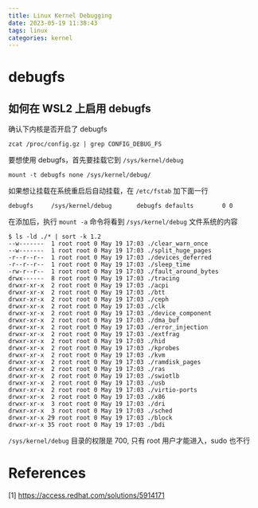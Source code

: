 ```yaml
---
title: Linux Kernel Debugging
date: 2023-05-19 11:38:43
tags: linux
categories: kernel
---
```


# debugfs

## 如何在 WSL2 上启用 debugfs

确认下内核是否开启了 debugfs

```
zcat /proc/config.gz | grep CONFIG_DEBUG_FS
```

要想使用 debugfs，首先要挂载它到 `/sys/kernel/debug`

```
mount -t debugfs none /sys/kernel/debug/
```

如果想让挂载在系统重启后自动挂载，在 `/etc/fstab` 加下面一行

```
debugfs     /sys/kernel/debug       debugfs defaults        0 0
```

在添加后，执行 `mount -a` 命令将看到 `/sys/kernel/debug` 文件系统的内容

```
$ ls -ld ./* | sort -k 1.2
--w-------  1 root root 0 May 19 17:03 ./clear_warn_once
--w-------  1 root root 0 May 19 17:03 ./split_huge_pages
-r--r--r--  1 root root 0 May 19 17:03 ./devices_deferred
-r--r--r--  1 root root 0 May 19 17:03 ./sleep_time
-rw-r--r--  1 root root 0 May 19 17:03 ./fault_around_bytes
drwx------  8 root root 0 May 19 17:03 ./tracing
drwxr-xr-x  2 root root 0 May 19 17:03 ./acpi
drwxr-xr-x  2 root root 0 May 19 17:03 ./btt
drwxr-xr-x  2 root root 0 May 19 17:03 ./ceph
drwxr-xr-x  2 root root 0 May 19 17:03 ./clk
drwxr-xr-x  2 root root 0 May 19 17:03 ./device_component
drwxr-xr-x  2 root root 0 May 19 17:03 ./dma_buf
drwxr-xr-x  2 root root 0 May 19 17:03 ./error_injection
drwxr-xr-x  2 root root 0 May 19 17:03 ./extfrag
drwxr-xr-x  2 root root 0 May 19 17:03 ./hid
drwxr-xr-x  2 root root 0 May 19 17:03 ./kprobes
drwxr-xr-x  2 root root 0 May 19 17:03 ./kvm
drwxr-xr-x  2 root root 0 May 19 17:03 ./ramdisk_pages
drwxr-xr-x  2 root root 0 May 19 17:03 ./ras
drwxr-xr-x  2 root root 0 May 19 17:03 ./swiotlb
drwxr-xr-x  2 root root 0 May 19 17:03 ./usb
drwxr-xr-x  2 root root 0 May 19 17:03 ./virtio-ports
drwxr-xr-x  2 root root 0 May 19 17:03 ./x86
drwxr-xr-x  3 root root 0 May 19 17:03 ./dri
drwxr-xr-x  3 root root 0 May 19 17:03 ./sched
drwxr-xr-x 29 root root 0 May 19 17:03 ./block
drwxr-xr-x 35 root root 0 May 19 17:03 ./bdi
```

`/sys/kernel/debug` 目录的权限是 700, 只有 root 用户才能进入，sudo 也不行

# References

[1] https://access.redhat.com/solutions/5914171

